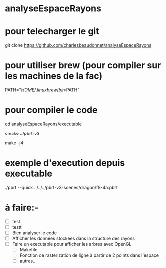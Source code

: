 # analyseEspaceRayons

# pour telecharger le git
git clone https://github.com/charlesbeaudonnet/analyseEspaceRayons

# pour utiliser brew (pour compiler sur les machines de la fac)
PATH="$HOME/.linuxbrew/bin:$PATH"

# pour compiler le code
cd analyseEspaceRayons/executable

cmake ../pbrt-v3

make -j4

# exemple d'execution depuis executable
./pbrt --quick ../../../pbrt-v3-scenes/dragon/f8-4a.pbrt

# à faire:-
- [ ] test
- [ ] testt
- [ ] Bien analyser le code
- [ ] Afficher les données stockées dans la structure des rayons
- [ ] Faire un executable pour afficher les arbres avec OpenGL
  - [ ] Makefile
  - [ ] Fonction de rasterization de ligne à partir de 2 points dans l'espace
  - [ ] autres..
